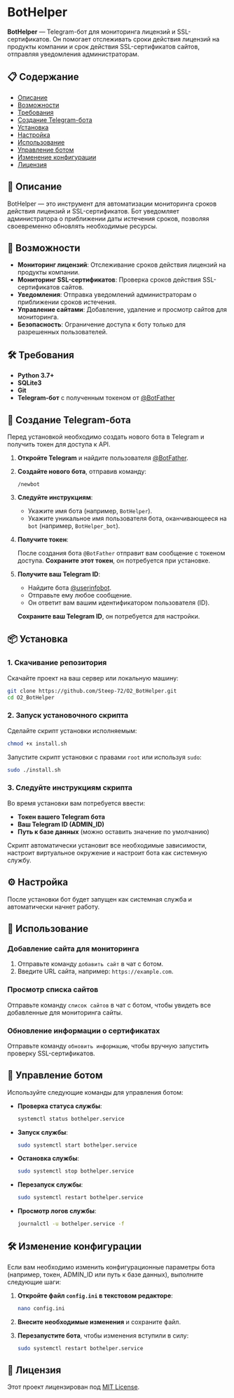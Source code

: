 # BotHelper

**BotHelper** — Telegram-бот для мониторинга лицензий и SSL-сертификатов. Он помогает отслеживать сроки действия лицензий на продукты компании и срок действия SSL-сертификатов сайтов, отправляя уведомления администраторам.

## 📋 Содержание

- [Описание](#-описание)
- [Возможности](#-возможности)
- [Требования](#-требования)
- [Создание Telegram-бота](#-создание-telegram-бота)
- [Установка](#-установка)
- [Настройка](#-настройка)
- [Использование](#-использование)
- [Управление ботом](#-управление-ботом)
- [Изменение конфигурации](#-изменение-конфигурации)
- [Лицензия](#-лицензия)

## 📖 Описание

BotHelper — это инструмент для автоматизации мониторинга сроков действия лицензий и SSL-сертификатов. Бот уведомляет администратора о приближении даты истечения сроков, позволяя своевременно обновлять необходимые ресурсы.

## 🚀 Возможности

- **Мониторинг лицензий**: Отслеживание сроков действия лицензий на продукты компании.
- **Мониторинг SSL-сертификатов**: Проверка сроков действия SSL-сертификатов сайтов.
- **Уведомления**: Отправка уведомлений администраторам о приближении сроков истечения.
- **Управление сайтами**: Добавление, удаление и просмотр сайтов для мониторинга.
- **Безопасность**: Ограничение доступа к боту только для разрешенных пользователей.

## 🛠 Требования

- **Python 3.7+**
- **SQLite3**
- **Git**
- **Telegram-бот** с полученным токеном от [@BotFather](https://t.me/BotFather)

## 📱 Создание Telegram-бота

Перед установкой необходимо создать нового бота в Telegram и получить токен для доступа к API.

1. **Откройте Telegram** и найдите пользователя [@BotFather](https://t.me/BotFather).

2. **Создайте нового бота**, отправив команду:

   ```
   /newbot
   ```

3. **Следуйте инструкциям**:

   - Укажите имя бота (например, `BotHelper`).
   - Укажите уникальное имя пользователя бота, оканчивающееся на `bot` (например, `BotHelper_bot`).

4. **Получите токен**:

   После создания бота `@BotFather` отправит вам сообщение с токеном доступа. **Сохраните этот токен**, он потребуется при установке.

5. **Получите ваш Telegram ID**:

   - Найдите бота [@userinfobot](https://t.me/userinfobot).
   - Отправьте ему любое сообщение.
   - Он ответит вам вашим идентификатором пользователя (ID).

   **Сохраните ваш Telegram ID**, он потребуется для настройки.

## 📦 Установка

### 1. Скачивание репозитория

Скачайте проект на ваш сервер или локальную машину:

```bash
git clone https://github.com/Steep-72/O2_BotHelper.git
cd O2_BotHelper
```

### 2. Запуск установочного скрипта

Сделайте скрипт установки исполняемым:

```bash
chmod +x install.sh
```

Запустите скрипт установки с правами `root` или используя `sudo`:

```bash
sudo ./install.sh
```

### 3. Следуйте инструкциям скрипта

Во время установки вам потребуется ввести:

- **Токен вашего Telegram бота**
- **Ваш Telegram ID (ADMIN_ID)**
- **Путь к базе данных** (можно оставить значение по умолчанию)

Скрипт автоматически установит все необходимые зависимости, настроит виртуальное окружение и настроит бота как системную службу.

## ⚙️ Настройка

После установки бот будет запущен как системная служба и автоматически начнет работу.

## 📝 Использование

### Добавление сайта для мониторинга

1. Отправьте команду `добавить сайт` в чат с ботом.
2. Введите URL сайта, например: `https://example.com`.

### Просмотр списка сайтов

Отправьте команду `список сайтов` в чат с ботом, чтобы увидеть все добавленные для мониторинга сайты.

### Обновление информации о сертификатах

Отправьте команду `обновить информацию`, чтобы вручную запустить проверку SSL-сертификатов.

## 🔧 Управление ботом

Используйте следующие команды для управления ботом:

- **Проверка статуса службы**:

  ```bash
  systemctl status bothelper.service
  ```

- **Запуск службы**:

  ```bash
  sudo systemctl start bothelper.service
  ```

- **Остановка службы**:

  ```bash
  sudo systemctl stop bothelper.service
  ```

- **Перезапуск службы**:

  ```bash
  sudo systemctl restart bothelper.service
  ```

- **Просмотр логов службы**:

  ```bash
  journalctl -u bothelper.service -f
  ```

## 🛠 Изменение конфигурации

Если вам необходимо изменить конфигурационные параметры бота (например, токен, ADMIN_ID или путь к базе данных), выполните следующие шаги:

1. **Откройте файл `config.ini` в текстовом редакторе**:

   ```bash
   nano config.ini
   ```

2. **Внесите необходимые изменения** и сохраните файл.

3. **Перезапустите бота**, чтобы изменения вступили в силу:

   ```bash
   sudo systemctl restart bothelper.service
   ```

## 📜 Лицензия

Этот проект лицензирован под [MIT License](LICENSE).
